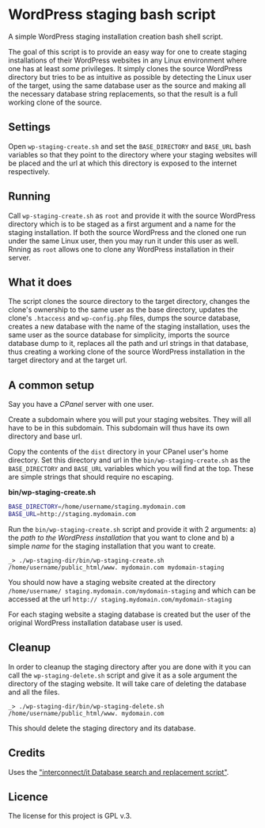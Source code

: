 # WordPress staging bash script

A simple WordPress staging installation creation bash shell script.

The goal of this script is to provide an easy way for one to create staging
installations of their WordPress websites in any Linux environment where one
has at least _some_ privileges. It simply clones the source WordPress
directory but tries to be as intuitive as possible by detecting the Linux
user of the target, using the same database user as the source and making
all the necessary database string replacements, so that the result is a
full working clone of the source.

## Settings

Open `wp-staging-create.sh` and set the `BASE_DIRECTORY` and `BASE_URL` bash
variables so that they point to the directory where your staging websites will
be placed and the url at which this directory is exposed to the internet
respectively.

## Running

Call `wp-staging-create.sh` as `root` and provide it with the source WordPress
directory which is to be staged as a first argument and a name for the staging
installation. If both the source WordPress and the cloned one run under the 
same Linux user, then you may run it under this user as well. Rnning as `root`
allows one to clone any WordPress installation in their server.

## What it does

The script clones the source directory to the target directory, changes the 
clone's ownership to the same user as the base directory, updates the clone's
`.htaccess` and `wp-config.php` files, dumps the source database, creates a new 
database with the name of the staging installation, uses the same user as the
source database for simplicity, imports the source database dump to it, replaces
all the path and url strings in that database, thus creating a working clone of
the source WordPress installation in the target directory and at the target url.

## A common setup

Say you have a *CPanel* server with one user.

Create a subdomain where you will put your staging websites. They will all have
to be in this subdomain. This subdomain will thus have its own directory and 
base url.

Copy the contents of the `dist` directory in your CPanel user's home directory.
Set this directory and url in the `bin/wp-staging-create.sh` as the
`BASE_DIRECTORY` and `BASE_URL` variables which you will find at the top. These
are simple strings that should require no escaping.

**bin/wp-staging-create.sh**
```bash
BASE_DIRECTORY=/home/username/staging.mydomain.com
BASE_URL=http://staging.mydomain.com
```

Run the `bin/wp-staging-create.sh` script and provide it with 2 arguments: a) the
*path to the WordPress installation* that you want to clone and b) a simple *name*
for the staging installation that you want to create.

`_> ./wp-staging-dir/bin/wp-staging-create.sh /home/username/public_html/www.
mydomain.com mydomain-staging`

You should now have a staging website created at the directory `/home/username/
staging.mydomain.com/mydomain-staging` and which can be accessed at the url `http://
staging.mydomain.com/mydomain-staging`

For each staging website a staging database is created but the user of the 
original WordPress installation database user is used.

## Cleanup

In order to cleanup the staging directory after you are done with it you can 
call the `wp-staging-delete.sh` script and give it as a sole argument the 
directory of the staging website. It will take care of deleting the database and
all the files.

`_> ./wp-staging-dir/bin/wp-staging-delete.sh /home/username/public_html/www.
mydomain.com`

This should delete the staging directory and its database.

## Credits

Uses the ["interconnect/it Database search and replacement script"](https://interconnectit.com/products/search-and-replace-for-wordpress-databases/).

## Licence

The license for this project is GPL v.3.
